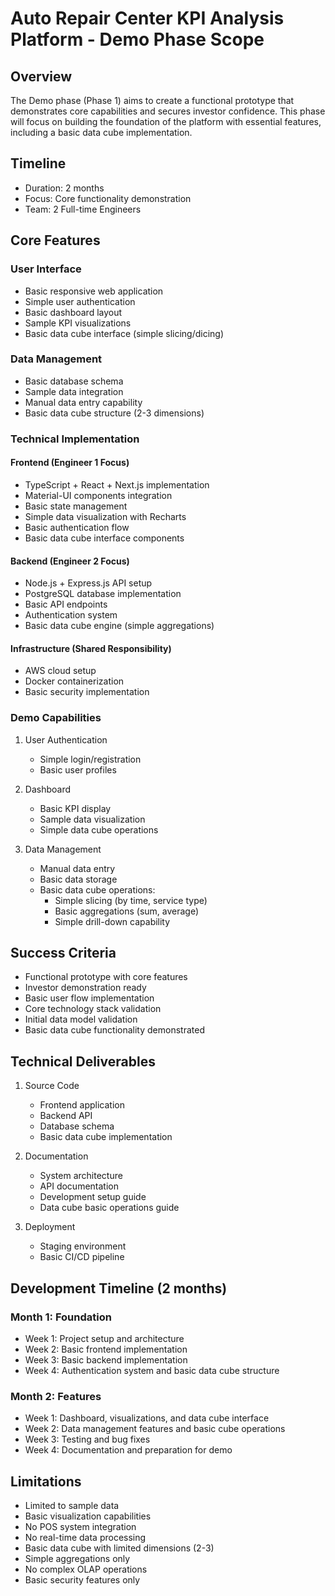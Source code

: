 # Auto Repair Center KPI Analysis Platform - Demo Phase Scope

## Overview

The Demo phase (Phase 1) aims to create a functional prototype that demonstrates core capabilities and secures investor confidence. This phase will focus on building the foundation of the platform with essential features, including a basic data cube implementation.

## Timeline

- Duration: 2 months
- Focus: Core functionality demonstration
- Team: 2 Full-time Engineers

## Core Features

### User Interface

- Basic responsive web application
- Simple user authentication
- Basic dashboard layout
- Sample KPI visualizations
- Basic data cube interface (simple slicing/dicing)

### Data Management

- Basic database schema
- Sample data integration
- Manual data entry capability
- Basic data cube structure (2-3 dimensions)

### Technical Implementation

#### Frontend (Engineer 1 Focus)

- TypeScript + React + Next.js implementation
- Material-UI components integration
- Basic state management
- Simple data visualization with Recharts
- Basic authentication flow
- Basic data cube interface components

#### Backend (Engineer 2 Focus)

- Node.js + Express.js API setup
- PostgreSQL database implementation
- Basic API endpoints
- Authentication system
- Basic data cube engine (simple aggregations)

#### Infrastructure (Shared Responsibility)

- AWS cloud setup
- Docker containerization
- Basic security implementation

### Demo Capabilities

1. User Authentication

   - Simple login/registration
   - Basic user profiles

2. Dashboard

   - Basic KPI display
   - Sample data visualization
   - Simple data cube operations

3. Data Management
   - Manual data entry
   - Basic data storage
   - Basic data cube operations:
     - Simple slicing (by time, service type)
     - Basic aggregations (sum, average)
     - Simple drill-down capability

## Success Criteria

- Functional prototype with core features
- Investor demonstration ready
- Basic user flow implementation
- Core technology stack validation
- Initial data model validation
- Basic data cube functionality demonstrated

## Technical Deliverables

1. Source Code

   - Frontend application
   - Backend API
   - Database schema
   - Basic data cube implementation

2. Documentation

   - System architecture
   - API documentation
   - Development setup guide
   - Data cube basic operations guide

3. Deployment
   - Staging environment
   - Basic CI/CD pipeline

## Development Timeline (2 months)

### Month 1: Foundation

- Week 1: Project setup and architecture
- Week 2: Basic frontend implementation
- Week 3: Basic backend implementation
- Week 4: Authentication system and basic data cube structure

### Month 2: Features

- Week 1: Dashboard, visualizations, and data cube interface
- Week 2: Data management features and basic cube operations
- Week 3: Testing and bug fixes
- Week 4: Documentation and preparation for demo

## Limitations

- Limited to sample data
- Basic visualization capabilities
- No POS system integration
- No real-time data processing
- Basic data cube with limited dimensions (2-3)
- Simple aggregations only
- No complex OLAP operations
- Basic security features only
